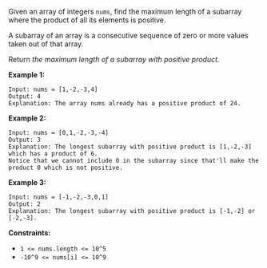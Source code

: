 Given an array of integers `nums`, find the maximum length of a subarray where the product of all its elements is positive.

A subarray of an array is a consecutive sequence of zero or more values taken out of that array.

Return *the maximum length of a subarray with positive product*.

**Example 1:**
```
Input: nums = [1,-2,-3,4]
Output: 4
Explanation: The array nums already has a positive product of 24.
```
**Example 2:**
```
Input: nums = [0,1,-2,-3,-4]
Output: 3
Explanation: The longest subarray with positive product is [1,-2,-3] which has a product of 6.
Notice that we cannot include 0 in the subarray since that'll make the product 0 which is not positive.
```
**Example 3:**
```
Input: nums = [-1,-2,-3,0,1]
Output: 2
Explanation: The longest subarray with positive product is [-1,-2] or [-2,-3].
```
**Constraints:**
- `1 <= nums.length <= 10^5`
- `-10^9 <= nums[i] <= 10^9`